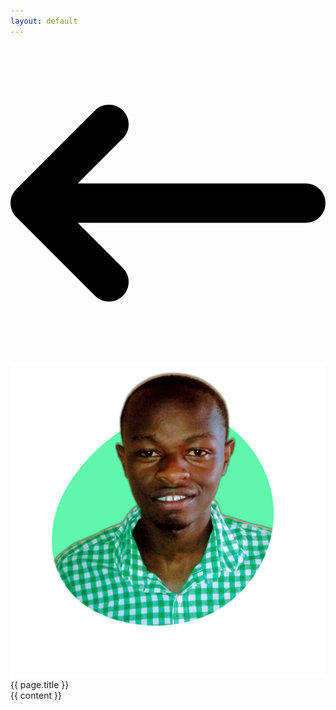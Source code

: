 ```yaml
---
layout: default
---
```


<div class="max-w-4xl min-h-screen p-6 py-12 mx-auto bg-white md:py-24">
  <div>
    <a href="/" class="flex items-center space-x-3 hover:text-blue-400">
      <svg class="w-8 h-8 fill-current" xmlns="http://www.w3.org/2000/svg" viewBox="0 0 512 512"><!--! Font Awesome Pro 6.3.0 by @fontawesome - https://fontawesome.com License - https://fontawesome.com/license (Commercial License) Copyright 2023 Fonticons, Inc. -->
      <path d="M9.4 233.4c-12.5 12.5-12.5 32.8 0 45.3l128 128c12.5 12.5 32.8 12.5 45.3 0s12.5-32.8 0-45.3L109.3 288 480 288c17.7 0 32-14.3 32-32s-14.3-32-32-32l-370.7 0 73.4-73.4c12.5-12.5 12.5-32.8 0-45.3s-32.8-12.5-45.3 0l-128 128z"/>
      </svg>
      <img class="w-auto h-12 md:h-16" src="/assets/images/avatar.png">
    </a>
  </div>

  <div class="mt-5 text-2xl font-extrabold md:text-center md:text-5xl">
    {{ page.title }}
  </div>
  
  <div class="mt-3 prose lg:prose-xl">
    {{ content }}
  </div>
</div>
